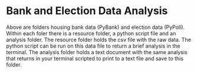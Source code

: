 # Bank and Election Data Analysis

Above are folders housing bank data (PyBank) and election data (PyPoll).
Within each foler there is a resource folder, a python script file and an analysis folder.
The resource folder holds the csv file with the raw data. The python script can be run on this data file to return a brief analysis in the terminal. The analysis folder holds a text document with the same analysis that returns in your terminal scripted to print to a text file and save to this folder. 
